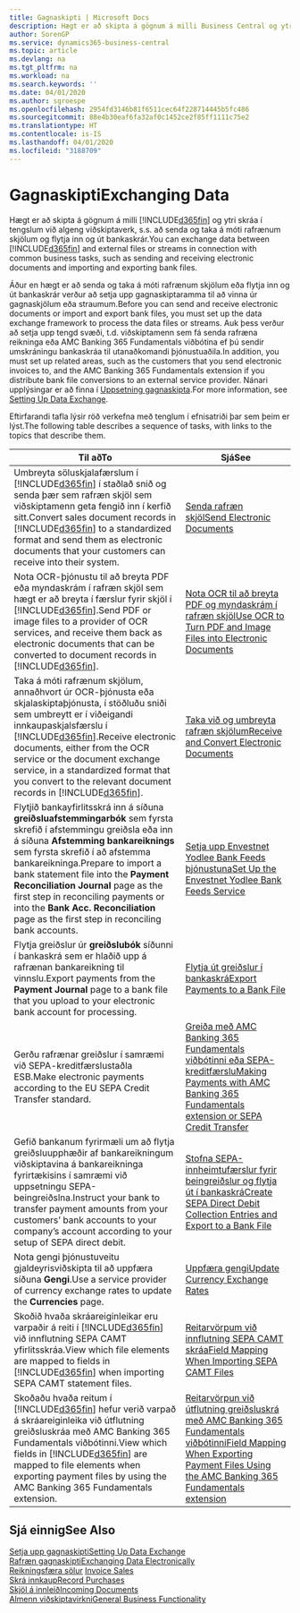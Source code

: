 ```yaml
---
title: Gagnaskipti | Microsoft Docs
description: Hægt er að skipta á gögnum á milli Business Central og ytri skráa í tengslum við algeng viðskiptaverk, s.s. að senda og taka á móti rafrænum skjölum og flytja inn og út bankaskrár.
author: SorenGP
ms.service: dynamics365-business-central
ms.topic: article
ms.devlang: na
ms.tgt_pltfrm: na
ms.workload: na
ms.search.keywords: ''
ms.date: 04/01/2020
ms.author: sgroespe
ms.openlocfilehash: 2954fd3146b81f6511cec64f228714445b5fc486
ms.sourcegitcommit: 88e4b30eaf6fa32af0c1452ce2f85ff1111c75e2
ms.translationtype: HT
ms.contentlocale: is-IS
ms.lasthandoff: 04/01/2020
ms.locfileid: "3188709"
---
```

# <a name="exchanging-data"></a><span data-ttu-id="2e54d-103">Gagnaskipti</span><span class="sxs-lookup"><span data-stu-id="2e54d-103">Exchanging Data</span></span>
<span data-ttu-id="2e54d-104">Hægt er að skipta á gögnum á milli [!INCLUDE[d365fin](includes/d365fin_md.md)] og ytri skráa í tengslum við algeng viðskiptaverk, s.s. að senda og taka á móti rafrænum skjölum og flytja inn og út bankaskrár.</span><span class="sxs-lookup"><span data-stu-id="2e54d-104">You can exchange data between [!INCLUDE[d365fin](includes/d365fin_md.md)] and external files or streams in connection with common business tasks, such as sending and receiving electronic documents and importing and exporting bank files.</span></span>  

<span data-ttu-id="2e54d-105">Áður en hægt er að senda og taka á móti rafrænum skjölum eða flytja inn og út bankaskrár verður að setja upp gagnaskiptaramma til að vinna úr gagnaskjölum eða straumum.</span><span class="sxs-lookup"><span data-stu-id="2e54d-105">Before you can send and receive electronic documents or import and export bank files, you must set up the data exchange framework to process the data files or streams.</span></span> <span data-ttu-id="2e54d-106">Auk þess verður að setja upp tengd svæði, t.d. viðskiptamenn sem fá senda rafræna reikninga eða AMC Banking 365 Fundamentals viðbótina ef þú sendir umskráningu bankaskráa til utanaðkomandi þjónustuaðila.</span><span class="sxs-lookup"><span data-stu-id="2e54d-106">In addition, you must set up related areas, such as the customers that you send electronic invoices to, and the AMC Banking 365 Fundamentals extension if you distribute bank file conversions to an external service provider.</span></span> <span data-ttu-id="2e54d-107">Nánari upplýsingar er að finna í [Uppsetning gagnaskipta](across-set-up-data-exchange.md).</span><span class="sxs-lookup"><span data-stu-id="2e54d-107">For more information, see [Setting Up Data Exchange](across-set-up-data-exchange.md).</span></span>  

 <span data-ttu-id="2e54d-108">Eftirfarandi tafla lýsir röð verkefna með tenglum í efnisatriði þar sem þeim er lýst.</span><span class="sxs-lookup"><span data-stu-id="2e54d-108">The following table describes a sequence of tasks, with links to the topics that describe them.</span></span>  

|<span data-ttu-id="2e54d-109">**Til að**</span><span class="sxs-lookup"><span data-stu-id="2e54d-109">**To**</span></span>|<span data-ttu-id="2e54d-110">**Sjá**</span><span class="sxs-lookup"><span data-stu-id="2e54d-110">**See**</span></span>|  
|------------|-------------|  
|<span data-ttu-id="2e54d-111">Umbreyta söluskjalafærslum í [!INCLUDE[d365fin](includes/d365fin_md.md)] í staðlað snið og senda þær sem rafræn skjöl sem viðskiptamenn geta fengið inn í kerfið sitt.</span><span class="sxs-lookup"><span data-stu-id="2e54d-111">Convert sales document records in [!INCLUDE[d365fin](includes/d365fin_md.md)] to a standardized format and send them as electronic documents that your customers can receive into their system.</span></span>|[<span data-ttu-id="2e54d-112">Senda rafræn skjöl</span><span class="sxs-lookup"><span data-stu-id="2e54d-112">Send Electronic Documents</span></span>](sales-how-to-send-electronic-documents.md)|  
|<span data-ttu-id="2e54d-113">Nota OCR-þjónustu til að breyta PDF eða myndaskrám í rafræn skjöl sem hægt er að breyta í færslur fyrir skjöl í [!INCLUDE[d365fin](includes/d365fin_md.md)].</span><span class="sxs-lookup"><span data-stu-id="2e54d-113">Send PDF or image files to a provider of OCR services, and receive them back as electronic documents that can be converted to document records in [!INCLUDE[d365fin](includes/d365fin_md.md)].</span></span>|[<span data-ttu-id="2e54d-114">Nota OCR til að breyta PDF og myndaskrám í rafræn skjöl</span><span class="sxs-lookup"><span data-stu-id="2e54d-114">Use OCR to Turn PDF and Image Files into Electronic Documents</span></span>](across-how-use-ocr-pdf-images-files.md)|  
|<span data-ttu-id="2e54d-115">Taka á móti rafrænum skjölum, annaðhvort úr OCR-þjónusta eða skjalaskiptaþjónusta, í stöðluðu sniði sem umbreytt er í viðeigandi innkaupaskjalsfærslu í [!INCLUDE[d365fin](includes/d365fin_md.md)].</span><span class="sxs-lookup"><span data-stu-id="2e54d-115">Receive electronic documents, either from the OCR service or the document exchange service, in a standardized format that you convert to the relevant document records in [!INCLUDE[d365fin](includes/d365fin_md.md)].</span></span>|[<span data-ttu-id="2e54d-116">Taka við og umbreyta rafræn skjölum</span><span class="sxs-lookup"><span data-stu-id="2e54d-116">Receive and Convert Electronic Documents</span></span>](purchasing-how-to-receive-and-convert-electronic-documents.md)|  
|<span data-ttu-id="2e54d-117">Flytjið bankayfirlitsskrá inn á síðuna **greiðsluafstemmingarbók** sem fyrsta skrefið í afstemmingu greiðsla eða inn á síðuna **Afstemming bankareiknings** sem fyrsta skrefið í að afstemma bankareikninga.</span><span class="sxs-lookup"><span data-stu-id="2e54d-117">Prepare to import a bank statement file into the **Payment Reconciliation Journal** page as the first step in reconciling payments or into the **Bank Acc. Reconciliation** page as the first step in reconciling bank accounts.</span></span>|[<span data-ttu-id="2e54d-118">Setja upp Envestnet Yodlee Bank Feeds þjónustuna</span><span class="sxs-lookup"><span data-stu-id="2e54d-118">Set Up the Envestnet Yodlee Bank Feeds Service</span></span>](bank-how-setup-bank-statement-service.md)|  
|<span data-ttu-id="2e54d-119">Flytja greiðslur úr **greiðslubók** síðunni í bankaskrá sem er hlaðið upp á rafrænan bankareikning til vinnslu.</span><span class="sxs-lookup"><span data-stu-id="2e54d-119">Export payments from the **Payment Journal** page to a bank file that you upload to your electronic bank account for processing.</span></span>|[<span data-ttu-id="2e54d-120">Flytja út greiðslur í bankaskrá</span><span class="sxs-lookup"><span data-stu-id="2e54d-120">Export Payments to a Bank File</span></span>](finance-make-payments-with-bank-data-conversion-service-or-sepa-credit-transfer.md#exporting-payments-to-a-bank-file)|
|<span data-ttu-id="2e54d-121">Gerðu rafrænar greiðslur í samræmi við SEPA-kreditfærslustaðla ESB.</span><span class="sxs-lookup"><span data-stu-id="2e54d-121">Make electronic payments according to the EU SEPA Credit Transfer standard.</span></span>|[<span data-ttu-id="2e54d-122">Greiða með AMC Banking 365 Fundamentals viðbótinni eða SEPA-kreditfærslu</span><span class="sxs-lookup"><span data-stu-id="2e54d-122">Making Payments with AMC Banking 365 Fundamentals extension or SEPA Credit Transfer</span></span>](finance-make-payments-with-bank-data-conversion-service-or-sepa-credit-transfer.md)|  
|<span data-ttu-id="2e54d-123">Gefið bankanum fyrirmæli um að flytja greiðsluupphæðir af bankareikningum viðskiptavina á bankareikninga fyrirtækisins í samræmi við uppsetningu SEPA-beingreiðslna.</span><span class="sxs-lookup"><span data-stu-id="2e54d-123">Instruct your bank to transfer payment amounts from your customers’ bank accounts to your company’s account according to your setup of SEPA direct debit.</span></span>|[<span data-ttu-id="2e54d-124">Stofna SEPA-innheimtufærslur fyrir beingreiðslur og flytja út í bankaskrá</span><span class="sxs-lookup"><span data-stu-id="2e54d-124">Create SEPA Direct Debit Collection Entries and Export to a Bank File</span></span>](finance-collect-payments-with-sepa-direct-debit.md#creating-sepa-direct-debit-collection-entries-and-export-to-a-bank-file)|  
|<span data-ttu-id="2e54d-125">Nota gengi þjónustuveitu gjaldeyrisviðskipta til að uppfæra síðuna **Gengi**.</span><span class="sxs-lookup"><span data-stu-id="2e54d-125">Use a service provider of currency exchange rates to update the **Currencies** page.</span></span>|[<span data-ttu-id="2e54d-126">Uppfæra gengi</span><span class="sxs-lookup"><span data-stu-id="2e54d-126">Update Currency Exchange Rates</span></span>](finance-how-update-currencies.md)|  
|<span data-ttu-id="2e54d-127">Skoðið hvaða skráareiginleikar eru varpaðir á reiti í [!INCLUDE[d365fin](includes/d365fin_md.md)] við innflutning SEPA CAMT yfirlitsskráa.</span><span class="sxs-lookup"><span data-stu-id="2e54d-127">View which file elements are mapped to fields in [!INCLUDE[d365fin](includes/d365fin_md.md)] when importing SEPA CAMT statement files.</span></span>|[<span data-ttu-id="2e54d-128">Reitarvörpum við innflutning SEPA CAMT skráa</span><span class="sxs-lookup"><span data-stu-id="2e54d-128">Field Mapping When Importing SEPA CAMT Files</span></span>](across-field-mapping-when-importing-sepa-camt-files.md)|  
|<span data-ttu-id="2e54d-129">Skoðaðu hvaða reitum í [!INCLUDE[d365fin](includes/d365fin_md.md)] hefur verið varpað á skráareiginleika við útflutning greiðsluskráa með AMC Banking 365 Fundamentals viðbótinni.</span><span class="sxs-lookup"><span data-stu-id="2e54d-129">View which fields in [!INCLUDE[d365fin](includes/d365fin_md.md)] are mapped to file elements when exporting payment files by using the AMC Banking 365 Fundamentals extension.</span></span>|[<span data-ttu-id="2e54d-130">Reitarvörpun við útflutning greiðsluskrá með AMC Banking 365 Fundamentals viðbótinni</span><span class="sxs-lookup"><span data-stu-id="2e54d-130">Field Mapping When Exporting Payment Files Using the AMC Banking 365 Fundamentals extension</span></span>](across-field-mapping-when-exporting-payment-files-using-bank-data-conversion-service.md)|  

## <a name="see-also"></a><span data-ttu-id="2e54d-131">Sjá einnig</span><span class="sxs-lookup"><span data-stu-id="2e54d-131">See Also</span></span>  
[<span data-ttu-id="2e54d-132">Setja upp gagnaskipti</span><span class="sxs-lookup"><span data-stu-id="2e54d-132">Setting Up Data Exchange</span></span>](across-set-up-data-exchange.md)  
[<span data-ttu-id="2e54d-133">Rafræn gagnaskipti</span><span class="sxs-lookup"><span data-stu-id="2e54d-133">Exchanging Data Electronically</span></span>](across-data-exchange.md)  
<span data-ttu-id="2e54d-134">[Reikningsfæra sölur](sales-how-invoice-sales.md) </span><span class="sxs-lookup"><span data-stu-id="2e54d-134">[Invoice Sales](sales-how-invoice-sales.md) </span></span>  
[<span data-ttu-id="2e54d-135">Skrá innkaup</span><span class="sxs-lookup"><span data-stu-id="2e54d-135">Record Purchases</span></span>](purchasing-how-record-purchases.md)  
[<span data-ttu-id="2e54d-136">Skjöl á innleið</span><span class="sxs-lookup"><span data-stu-id="2e54d-136">Incoming Documents</span></span>](across-income-documents.md)  
[<span data-ttu-id="2e54d-137">Almenn viðskiptavirkni</span><span class="sxs-lookup"><span data-stu-id="2e54d-137">General Business Functionality</span></span>](ui-across-business-areas.md)  
